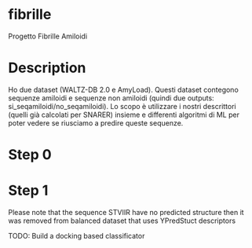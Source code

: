 # fibrille
Progetto Fibrille Amiloidi

# Description
Ho due dataset (WALTZ-DB 2.0 e AmyLoad). 
Questi dataset contegono sequenze amiloidi e sequenze non amiloidi (quindi due outputs: si_seqamiloidi/no_seqamiloidi). Lo scopo è utilizzare i nostri descrittori (quelli già calcolati per SNARER) insieme e differenti algoritmi di ML per poter vedere se riusciamo a predire queste sequenze.

# Step 0
# Step 1

Please note that the sequence STVIIR have no predicted structure then it was removed from balanced dataset that uses YPredStuct descriptors


TODO:
Build a docking based classificator